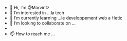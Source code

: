 - 👋 Hi, I’m @Marvintz
- 👀 I’m interested in ...la tech
- 🌱 I’m currently learning ...le developpement  web a Hetic
- 💞️ I’m looking to collaborate on ...
- 
- 📫 How to reach me ...

<!---
Marvintz/Marvintz is a ✨ special ✨ repository because its `README.md` (this file) appears on your GitHub profile.
You can click the Preview link to take a look at your changes.
--->
